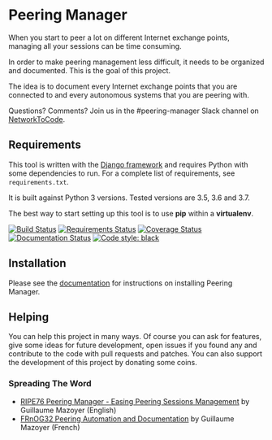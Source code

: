# Peering Manager

When you start to peer a lot on different Internet exchange points, managing
all your sessions can be time consuming.

In order to make peering management less difficult, it needs to be organized
and documented. This is the goal of this project.

The idea is to document every Internet exchange points that you are connected
to and every autonomous systems that you are peering with.

Questions? Comments? Join us in the #peering-manager Slack channel on
[NetworkToCode](https://networktocode.slack.com/).

## Requirements

This tool is written with the
[Django framework](https://www.djangoproject.com/) and requires Python with
some dependencies to run. For a complete list of requirements, see
`requirements.txt`.

It is built against Python 3 versions. Tested versions are 3.5, 3.6 and 3.7.

The best way to start setting up this tool is to use **pip** within a
**virtualenv**.

[![Build Status](https://travis-ci.org/respawner/peering-manager.svg?branch=master)](https://travis-ci.org/respawner/peering-manager)
[![Requirements Status](https://requires.io/github/respawner/peering-manager/requirements.svg?branch=master)](https://requires.io/github/respawner/peering-manager/requirements/?branch=master)
[![Coverage Status](https://coveralls.io/repos/github/respawner/peering-manager/badge.svg)](https://coveralls.io/github/respawner/peering-manager)
[![Documentation Status](https://readthedocs.org/projects/peering-manager/badge/?version=latest)](http://peering-manager.readthedocs.io/en/latest/?badge=latest)
[![Code style: black](https://img.shields.io/badge/code%20style-black-000000.svg)](https://github.com/ambv/black)


## Installation

Please see the [documentation](https://peering-manager.readthedocs.io/) for
instructions on installing Peering Manager.

## Helping

You can help this project in many ways. Of course you can ask for features,
give some ideas for future development, open issues if you found any and
contribute to the code with pull requests and patches. You can also support the
development of this project by donating some coins.

### Spreading The Word

  * [RIPE76 Peering Manager - Easing Peering Sessions Management](https://ripe76.ripe.net/archives/video/13/) by Guillaume Mazoyer (English)
  * [FRnOG32 Peering Automation and Documentation](https://www.dailymotion.com/video/x756n1e?playlist=x6c4hk) by Guillaume Mazoyer (French)
